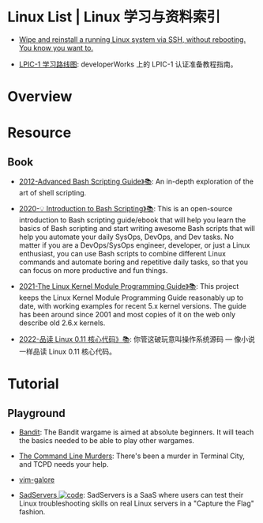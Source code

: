 # Linux List | Linux 学习与资料索引

- [Wipe and reinstall a running Linux system via SSH, without rebooting. You know you want to.](https://github.com/marcan/takeover.sh)

- [LPIC-1 学习路线图](http://www.ibm.com/developerworks/cn/linux/l-lpic1-map/index.html): developerWorks 上的 LPIC-1 认证准备教程指南。

# Overview

# Resource

## Book

- [2012-Advanced Bash Scripting Guide》📚](https://www.aquaclusters.com/app/home/project/public/Advanced-Bash-Scripting-Guide-1/wikibook/Advanced-Bash-Scripting-Guide/page/0/Advanced-Bash-Scripting-Guide): An in-depth exploration of the art of shell scripting.

- [2020-💡 Introduction to Bash Scripting》📚](https://github.com/bobbyiliev/introduction-to-bash-scripting): This is an open-source introduction to Bash scripting guide/ebook that will help you learn the basics of Bash scripting and start writing awesome Bash scripts that will help you automate your daily SysOps, DevOps, and Dev tasks. No matter if you are a DevOps/SysOps engineer, developer, or just a Linux enthusiast, you can use Bash scripts to combine different Linux commands and automate boring and repetitive daily tasks, so that you can focus on more productive and fun things.

- [2021-The Linux Kernel Module Programming Guide》📚](https://github.com/sysprog21/lkmpg): This project keeps the Linux Kernel Module Programming Guide reasonably up to date, with working examples for recent 5.x kernel versions. The guide has been around since 2001 and most copies of it on the web only describe old 2.6.x kernels.

- [2022-品读 Linux 0.11 核心代码》📚](https://github.com/sunym1993/flash-linux0.11-talk): 你管这破玩意叫操作系统源码 — 像小说一样品读 Linux 0.11 核心代码。

# Tutorial

## Playground

- [Bandit](http://overthewire.org/wargames/bandit/bandit1.html): The Bandit wargame is aimed at absolute beginners. It will teach the basics needed to be able to play other wargames.

- [The Command Line Murders](https://github.com/veltman/clmystery): There's been a murder in Terminal City, and TCPD needs your help.

- [vim-galore](https://github.com/mhinz/vim-galore)

- [SadServers ![code](https://ng-tech.icu/assets/code.svg)](https://github.com/fduran/sadservers): SadServers is a SaaS where users can test their Linux troubleshooting skills on real Linux servers in a "Capture the Flag" fashion.
